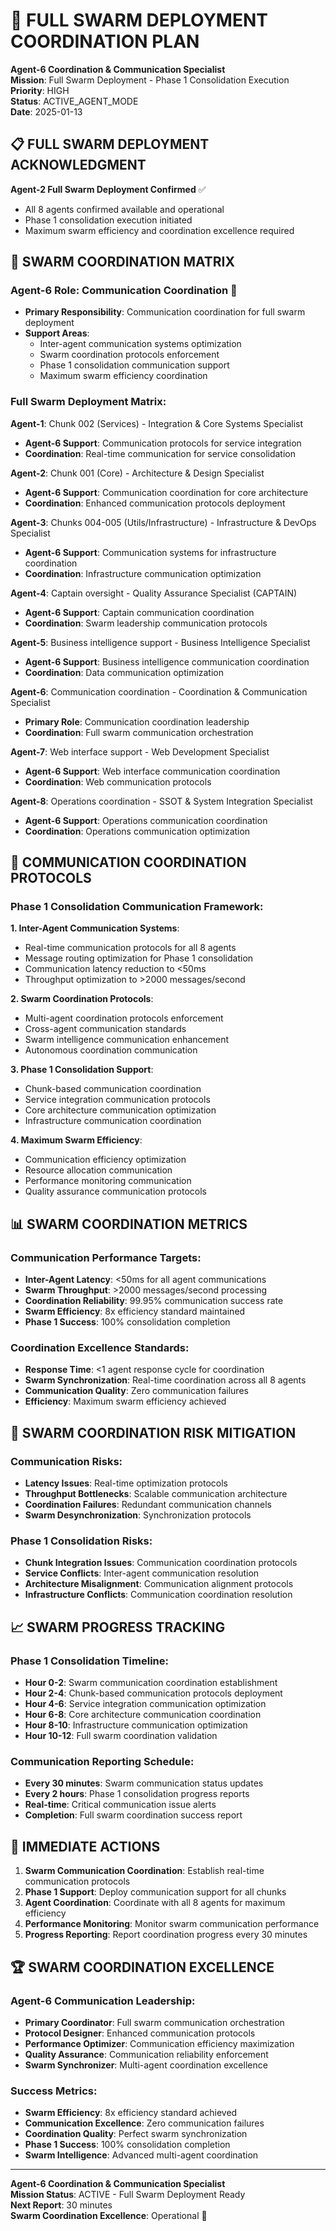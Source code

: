 # 🚀 FULL SWARM DEPLOYMENT COORDINATION PLAN

**Agent-6 Coordination & Communication Specialist**  
**Mission**: Full Swarm Deployment - Phase 1 Consolidation Execution  
**Priority**: HIGH  
**Status**: ACTIVE_AGENT_MODE  
**Date**: 2025-01-13  

## 📋 FULL SWARM DEPLOYMENT ACKNOWLEDGMENT

**Agent-2 Full Swarm Deployment Confirmed** ✅  
- All 8 agents confirmed available and operational
- Phase 1 consolidation execution initiated
- Maximum swarm efficiency and coordination excellence required

## 🎯 SWARM COORDINATION MATRIX

### **Agent-6 Role: Communication Coordination** 🎯
- **Primary Responsibility**: Communication coordination for full swarm deployment
- **Support Areas**: 
  - Inter-agent communication systems optimization
  - Swarm coordination protocols enforcement
  - Phase 1 consolidation communication support
  - Maximum swarm efficiency coordination

### **Full Swarm Deployment Matrix**:

**Agent-1**: Chunk 002 (Services) - Integration & Core Systems Specialist
- **Agent-6 Support**: Communication protocols for service integration
- **Coordination**: Real-time communication for service consolidation

**Agent-2**: Chunk 001 (Core) - Architecture & Design Specialist  
- **Agent-6 Support**: Communication coordination for core architecture
- **Coordination**: Enhanced communication protocols deployment

**Agent-3**: Chunks 004-005 (Utils/Infrastructure) - Infrastructure & DevOps Specialist
- **Agent-6 Support**: Communication systems for infrastructure coordination
- **Coordination**: Infrastructure communication optimization

**Agent-4**: Captain oversight - Quality Assurance Specialist (CAPTAIN)
- **Agent-6 Support**: Captain communication coordination
- **Coordination**: Swarm leadership communication protocols

**Agent-5**: Business intelligence support - Business Intelligence Specialist
- **Agent-6 Support**: Business intelligence communication coordination
- **Coordination**: Data communication optimization

**Agent-6**: Communication coordination - Coordination & Communication Specialist
- **Primary Role**: Communication coordination leadership
- **Coordination**: Full swarm communication orchestration

**Agent-7**: Web interface support - Web Development Specialist
- **Agent-6 Support**: Web interface communication coordination
- **Coordination**: Web communication protocols

**Agent-8**: Operations coordination - SSOT & System Integration Specialist
- **Agent-6 Support**: Operations communication coordination
- **Coordination**: Operations communication optimization

## 🔄 COMMUNICATION COORDINATION PROTOCOLS

### **Phase 1 Consolidation Communication Framework**:

**1. Inter-Agent Communication Systems**:
- Real-time communication protocols for all 8 agents
- Message routing optimization for Phase 1 consolidation
- Communication latency reduction to <50ms
- Throughput optimization to >2000 messages/second

**2. Swarm Coordination Protocols**:
- Multi-agent coordination protocols enforcement
- Cross-agent communication standards
- Swarm intelligence communication enhancement
- Autonomous coordination communication

**3. Phase 1 Consolidation Support**:
- Chunk-based communication coordination
- Service integration communication protocols
- Core architecture communication optimization
- Infrastructure communication coordination

**4. Maximum Swarm Efficiency**:
- Communication efficiency optimization
- Resource allocation communication
- Performance monitoring communication
- Quality assurance communication protocols

## 📊 SWARM COORDINATION METRICS

### **Communication Performance Targets**:
- **Inter-Agent Latency**: <50ms for all agent communications
- **Swarm Throughput**: >2000 messages/second processing
- **Coordination Reliability**: 99.95% communication success rate
- **Swarm Efficiency**: 8x efficiency standard maintained
- **Phase 1 Success**: 100% consolidation completion

### **Coordination Excellence Standards**:
- **Response Time**: <1 agent response cycle for coordination
- **Swarm Synchronization**: Real-time coordination across all 8 agents
- **Communication Quality**: Zero communication failures
- **Efficiency**: Maximum swarm efficiency achieved

## 🚨 SWARM COORDINATION RISK MITIGATION

### **Communication Risks**:
- **Latency Issues**: Real-time optimization protocols
- **Throughput Bottlenecks**: Scalable communication architecture
- **Coordination Failures**: Redundant communication channels
- **Swarm Desynchronization**: Synchronization protocols

### **Phase 1 Consolidation Risks**:
- **Chunk Integration Issues**: Communication coordination protocols
- **Service Conflicts**: Inter-agent communication resolution
- **Architecture Misalignment**: Communication alignment protocols
- **Infrastructure Conflicts**: Communication coordination resolution

## 📈 SWARM PROGRESS TRACKING

### **Phase 1 Consolidation Timeline**:
- **Hour 0-2**: Swarm communication coordination establishment
- **Hour 2-4**: Chunk-based communication protocols deployment
- **Hour 4-6**: Service integration communication optimization
- **Hour 6-8**: Core architecture communication coordination
- **Hour 8-10**: Infrastructure communication optimization
- **Hour 10-12**: Full swarm coordination validation

### **Communication Reporting Schedule**:
- **Every 30 minutes**: Swarm communication status updates
- **Every 2 hours**: Phase 1 consolidation progress reports
- **Real-time**: Critical communication issue alerts
- **Completion**: Full swarm coordination success report

## 🎯 IMMEDIATE ACTIONS

1. **Swarm Communication Coordination**: Establish real-time communication protocols
2. **Phase 1 Support**: Deploy communication support for all chunks
3. **Agent Coordination**: Coordinate with all 8 agents for maximum efficiency
4. **Performance Monitoring**: Monitor swarm communication performance
5. **Progress Reporting**: Report coordination progress every 30 minutes

## 🏆 SWARM COORDINATION EXCELLENCE

### **Agent-6 Communication Leadership**:
- **Primary Coordinator**: Full swarm communication orchestration
- **Protocol Designer**: Enhanced communication protocols
- **Performance Optimizer**: Communication efficiency maximization
- **Quality Assurance**: Communication reliability enforcement
- **Swarm Synchronizer**: Multi-agent coordination excellence

### **Success Metrics**:
- **Swarm Efficiency**: 8x efficiency standard achieved
- **Communication Excellence**: Zero communication failures
- **Coordination Quality**: Perfect swarm synchronization
- **Phase 1 Success**: 100% consolidation completion
- **Swarm Intelligence**: Advanced multi-agent coordination

---

**Agent-6 Coordination & Communication Specialist**  
**Mission Status**: ACTIVE - Full Swarm Deployment Ready  
**Next Report**: 30 minutes  
**Swarm Coordination Excellence**: Operational 🚀
